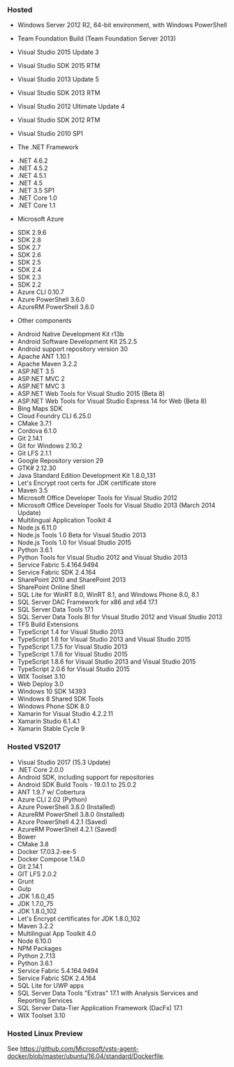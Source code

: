 ### Hosted

* Windows Server 2012 R2, 64-bit environment, with Windows PowerShell
* Team Foundation Build (Team Foundation Server 2013)
* Visual Studio 2015 Update 3
* Visual Studio SDK 2015 RTM
* Visual Studio 2013 Update 5
* Visual Studio SDK 2013 RTM
* Visual Studio 2012 Ultimate Update 4
* Visual Studio SDK 2012 RTM
* Visual Studio 2010 SP1

* The .NET Framework
 - .NET 4.6.2
 - .NET 4.5.2
 - .NET 4.5.1
 - .NET 4.5
 - .NET 3.5 SP1
 - .NET Core 1.0
 - .NET Core 1.1

* Microsoft Azure
 - SDK 2.9.6
 - SDK 2.8
 - SDK 2.7
 - SDK 2.6
 - SDK 2.5
 - SDK 2.4
 - SDK 2.3
 - SDK 2.2
 - Azure CLI 0.10.7
 - Azure PowerShell 3.6.0
 - AzureRM PowerShell 3.6.0

* Other components
 - Android Native Development Kit r13b
 - Android Software Development Kit 25.2.5
 - Android support repository version 30
 - Apache ANT 1.10.1
 - Apache Maven 3.2.2
 - ASP.NET 3.5
 - ASP.NET MVC 2
 - ASP.NET MVC 3
 - ASP.NET Web Tools for Visual Studio 2015 (Beta 8)
 - ASP.NET Web Tools for Visual Studio Express 14 for Web (Beta 8)
 - Bing Maps SDK
 - Cloud Foundry CLI 6.25.0
 - CMake 3.7.1
 - Cordova 6.1.0
 - Git 2.14.1
 - Git for Windows 2.10.2
 - Git LFS 2.1.1
 - Google Repository version 29
 - GTK# 2.12.30
 - Java Standard Edition Development Kit 1.8.0_131
 - Let's Encrypt root certs for JDK certificate store
 - Maven 3.5
 - Microsoft Office Developer Tools for Visual Studio 2012
 - Microsoft Office Developer Tools for Visual Studio 2013 (March 2014 Update)
 - Multilingual Application Toolkit 4
 - Node.js 6.11.0
 - Node.js Tools 1.0 Beta for Visual Studio 2013
 - Node.js Tools 1.0 for Visual Studio 2015
 - Python 3.6.1
 - Python Tools for Visual Studio 2012 and Visual Studio 2013
 - Service Fabric 5.4.164.9494
 - Service Fabric SDK 2.4.164
 - SharePoint 2010 and SharePoint 2013
 - SharePoint Online Shell
 - SQL Lite for WinRT 8.0, WinRT 8.1, and Windows Phone 8.0, 8.1
 - SQL Server DAC Framework for x86 and x64 17.1
 - SQL Server Data Tools 17.1
 - SQL Server Data Tools BI for Visual Studio 2012 and Visual Studio 2013
 - TFS Build Extensions
 - TypeScript 1.4 for Visual Studio 2013
 - TypeScript 1.6 for Visual Studio 2013 and Visual Studio 2015
 - TypeScript 1.7.5 for Visual Studio 2013
 - TypeScript 1.7.6 for Visual Studio 2015
 - TypeScript 1.8.6 for Visual Studio 2013 and Visual Studio 2015
 - TypeScript 2.0.6 for Visual Studio 2015
 - WIX Toolset 3.10
 - Web Deploy 3.0
 - Windows 10 SDK 14393
 - Windows 8 Shared SDK Tools
 - Windows Phone SDK 8.0
 - Xamarin for Visual Studio 4.2.2.11
 - Xamarin Studio 6.1.4.1
 - Xamarin Stable Cycle 9

### Hosted VS2017

* Visual Studio 2017 (15.3 Update)
* .NET Core 2.0.0
* Android SDK, including support for repositories
* Android SDK Build Tools - 19.0.1 to 25.0.2
* ANT 1.9.7 w/ Cobertura
* Azure CLI 2.02 (Python)
* Azure PowerShell 3.8.0 (Installed)
* AzureRM PowerShell 3.8.0 (Installed)
* Azure PowerShell 4.2.1 (Saved)
* AzureRM PowerShell 4.2.1 (Saved)
* Bower
* CMake 3.8
* Docker 17.03.2-ee-5
* Docker Compose 1.14.0
* Git 2.14.1
* GIT LFS 2.0.2
* Grunt
* Gulp
* JDK 1.6.0_45
* JDK 1.7.0_75
* JDK 1.8.0_102
* Let's Encrypt certificates for JDK 1.8.0_102
* Maven 3.2.2
* Multilingual App Toolkit 4.0
* Node 6.10.0
* NPM Packages
* Python 2.7.13
* Python 3.6.1
* Service Fabric 5.4.164.9494
* Service Fabric SDK 2.4.164
* SQL Lite for UWP apps
* SQL Server Data Tools "Extras" 17.1 with Analysis Services and Reporting Services
* SQL Server Data-Tier Application Framework (DacFx) 17.1
* WIX Toolset 3.10

### Hosted Linux Preview

See https://github.com/Microsoft/vsts-agent-docker/blob/master/ubuntu/16.04/standard/Dockerfile.
